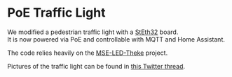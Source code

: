 # PoE Traffic Light
We modified a pedestrian traffic light with a [StEth32](https://github.com/Techbeard/StEth32) board.  
It is now powered via PoE and controllable with MQTT and Home Assistant.

The code relies heavily on the [MSE-LED-Theke](https://github.com/maker-space-experimenta/MSE-LED-Theke) project.

Pictures of the traffic light can be found in [this Twitter thread](https://twitter.com/_LeoDJ/status/1276531328637435906).